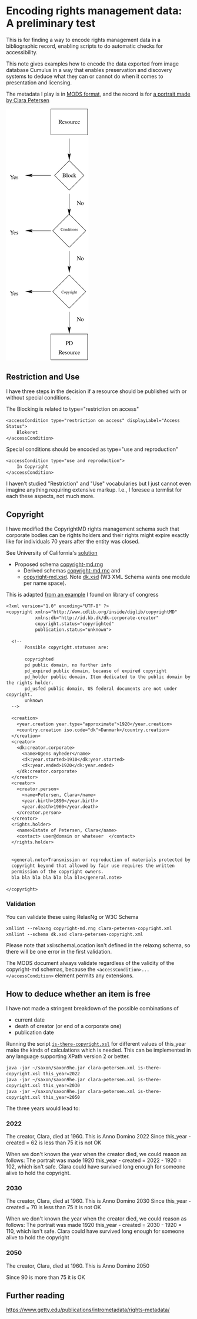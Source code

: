 
# Encoding rights management data: A preliminary test

This is for finding a way to encode rights management data in a
bibliographic record, enabling scripts to do automatic checks for
accessibility.

This note gives examples how to encode the data exported from image database
Cumulus in a way that enables preservation and discovery systems to
deduce what they can or cannot do when it comes to presentation and
licensing.

The metadata I play is in [MODS
format](https://www.loc.gov/standards/mods/userguide/generalapp.html),
and the record is for [a portrait made by Clara Petersen](./clara-petersen.xml)

![Descision tree](decision-tree.svg)

## Restriction and Use

I have three steps in the decision if a resource should be published
with or without special conditions.

The Blocking is related to  type="restriction on access"

```
<accessCondition type="restriction on access" displayLabel="Access Status">
    Blokeret
</accessCondition>
```

Special conditions should be encoded as  type="use and reproduction"

```
<accessCondition type="use and reproduction">
    In Copyright
</accessCondition>
```

I haven't studied "Restriction" and "Use" vocabularies but I just
cannot even imagine anything requiring extensive markup. I.e., I
foresee a termlist for each these aspects, not much more.

## Copyright

I have modified the CopyrightMD rights management schema such that
corporate bodies can be rights holders and their rights might expire
exactly like for individuals 70 years after the entity was closed.

See University of California's [solution](https://cdlib.org/groups/rights-management-group-copyrightmd/)

* Proposed schema [copyright-md.rng](copyright-md.rng)
  * Derived schemas [copyright-md.rnc](copyright-md.rnc) and
  * [copyright-md.xsd](copyright-md.xsd). Note [dk.xsd](dk.xsd) (W3 XML Schema wants one module per name space).
  

This is adapted [from an
example](https://www.loc.gov/standards/mods/userguide/accesscondition.html#examples)
I found on library of congress
  

```
<?xml version="1.0" encoding="UTF-8" ?>
<copyright xmlns="http://www.cdlib.org/inside/diglib/copyrightMD"
           xmlns:dk="http://id.kb.dk/dk-corporate-creator"
           copyright.status="copyrighted"
           publication.status="unknown">

  <!-- 
       Possible copyright.statuses are:

       copyrighted
       pd public domain, no further info
       pd_expired public domain, because of expired copyright
       pd_holder public domain, Item dedicated to the public domain by the rights holder.
       pd_usfed public domain, US federal documents are not under copyright.
       unknown
  -->
  
  <creation>
    <year.creation year.type="approximate">1920</year.creation>
    <country.creation iso.code="dk">Danmark</country.creation>
  </creation>
  <creator>
    <dk:creator.corporate>
      <name>Ugens nyheder</name>
      <dk:year.started>1910</dk:year.started>
      <dk:year.ended>1920</dk:year.ended>
    </dk:creator.corporate>
  </creator>
  <creator>
    <creator.person>
      <name>Petersen, Clara</name>
      <year.birth>1890</year.birth>
      <year.death>1960</year.death>
    </creator.person>
  </creator>
  <rights.holder>
    <name>Estate of Petersen, Clara</name>
    <contact> user@domain or whatever  </contact>
  </rights.holder>


  <general.note>Transmission or reproduction of materials protected by
  copyright beyond that allowed by fair use requires the written
  permission of the copyright owners.
  bla bla bla bla bla bla bla</general.note>

</copyright>
```

### Validation

You can validate these using RelaxNg or W3C Schema

```
xmllint --relaxng copyright-md.rng clara-petersen-copyright.xml
xmllint --schema dk.xsd clara-petersen-copyright.xml
```

Please note that xsi:schemaLocation isn't defined in the relaxng
schema, so there will be one error in the first validation.

The MODS document always validate regardless of the validity of the
copyright-md schemas, because the
`<accessCondition>...</accessCondition>` element permits any extensions.

## How to deduce whether an item is free

I have not made a stringent breakdown of the possible combinations of 

* current date
* death of creator (or end of a corporate one)
* publication date

Running the script [`is-there-copyright.xsl`](is-there-copyright.xsl) for different values of
this_year make the kinds of calculations which is needed. This can be
implemented in any language supporting XPath version 2 or better.

```
java -jar ~/saxon/saxon9he.jar clara-petersen.xml is-there-copyright.xsl this_year=2022
java -jar ~/saxon/saxon9he.jar clara-petersen.xml is-there-copyright.xsl this_year=2030
java -jar ~/saxon/saxon9he.jar clara-petersen.xml is-there-copyright.xsl this_year=2050
```

The three years would lead to:

### 2022

The creator, Clara, died at 1960.
This is Anno Domino 2022
Since  this_year - created = 62 is less than 75 it is not OK 

When we don't known the year when the creator died, we could reason as
follows: The portrait was made 1920 this_year - created = 2022 - 1920
= 102, which isn't safe. Clara could have survived long enough for
someone alive to hold the copyright.

### 2030

The creator, Clara, died at 1960.
This is Anno Domino 2030
Since  this_year - created = 70 is less than 75 it is not OK 

When we don't known the year when the creator died, we could reason as
follows: The portrait was made 1920 this_year - created = 2030 - 1920
= 110, which isn't safe. Clara could have survived long enough for
someone alive to hold the copyright

### 2050

The creator, Clara, died at 1960.
This is Anno Domino 2050

Since  90 is more than 75 it is OK 

## Further reading

https://www.getty.edu/publications/intrometadata/rights-metadata/
